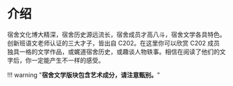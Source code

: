 # 介绍

宿舍文化博大精深，宿舍历史源远流长，宿舍成员才高八斗，宿舍文学各具特色。创新班语文老师认证的三大才子，皆出自 C202。在这里你可以欣赏 C202 成员独具一格的文学作品，或娓道宿舍历史，或趣谈人物轶事。相信在阅读了他们的文字后，你一定能产生不一样的感受。

!!! warning "**宿舍文学版块包含艺术成分，请注意甄别。**"